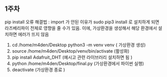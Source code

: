 1주차
---
pip install 오류 해결법 
: import 가 안된 이유가 sudo pip3 install 로 설치하게 되면 라즈베리파이 전체로 영향을 줄 수가 있음. 이에, 가상환경을 생성해서 해당 환경에서 설치하면 에러가 뜨지 않음 
1. cd /home/m4den/Desktop python3 -m venv venv ( 가상환경 생성)
2. source /home/m4den/Desktop/venv/bin/activate (활성화)
3. pip install Adafruit_DHT (예시고 관련 라이브러리 설치하면 됨 )
4. python /home/m4den/Desktop/final.py (가상환경에서 파이썬 실행)
5. deactivate (가상환경 종료 )